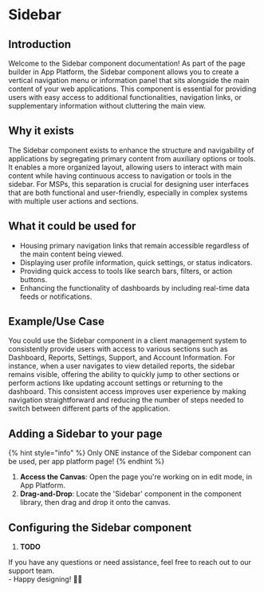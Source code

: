 # Sidebar

## Introduction

Welcome to the Sidebar component documentation! As part of the page builder in App Platform, the Sidebar component allows you to create a vertical navigation menu or information panel that sits alongside the main content of your web applications. This component is essential for providing users with easy access to additional functionalities, navigation links, or supplementary information without cluttering the main view.

## **Why it exists**

The Sidebar component exists to enhance the structure and navigability of applications by segregating primary content from auxiliary options or tools. It enables a more organized layout, allowing users to interact with main content while having continuous access to navigation or tools in the sidebar. For MSPs, this separation is crucial for designing user interfaces that are both functional and user-friendly, especially in complex systems with multiple user actions and sections.

## What it could be used for

* Housing primary navigation links that remain accessible regardless of the main content being viewed.
* Displaying user profile information, quick settings, or status indicators.
* Providing quick access to tools like search bars, filters, or action buttons.
* Enhancing the functionality of dashboards by including real-time data feeds or notifications.

## **Example/Use Case**

You could use the Sidebar component in a client management system to consistently provide users with access to various sections such as Dashboard, Reports, Settings, Support, and Account Information. For instance, when a user navigates to view detailed reports, the sidebar remains visible, offering the ability to quickly jump to other sections or perform actions like updating account settings or returning to the dashboard. This consistent access improves user experience by making navigation straightforward and reducing the number of steps needed to switch between different parts of the application.

## Adding a Sidebar to your page

{% hint style="info" %}
Only ONE instance of the Sidebar component can be used, per app platform page!
{% endhint %}

1. **Access the Canvas**: Open the page you're working on in edit mode, in App Platform.
2. **Drag-and-Drop**: Locate the 'Sidebar' component in the component library, then drag and drop it onto the canvas.

## Configuring the Sidebar component

1. **TODO**



If you have any questions or need assistance, feel free to reach out to our support team.\
&#x20;\- Happy designing! 🎨🚀
